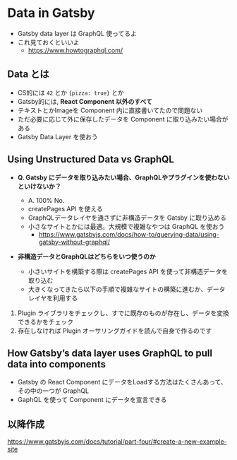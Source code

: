 # Data in Gatsby

- Gatsby data layer は GraphQL 使ってるよ
- これ見ておくといいよ
  - https://www.howtographql.com/

## Data とは

- CS的には `42` とか `{pizza: true}` とか
- Gatsby的には, **React Component 以外のすべて**
- テキストとかImageを Component 内に直接書いてたので問題ない
- ただ必要に応じて外に保存したデータを Component に取り込みたい場合がある
- Gatsby Data Layer を使おう

## Using Unstructured Data vs GraphQL

- **Q. Gatsby にデータを取り込みたい場合、GraphQLやプラグインを使わないといけないか？**
  - A. 100% No.
  - createPages API を使える
  - GraphQLデータレイヤを通さずに非構造データを Gatsby に取り込める
  - 小さなサイトとかには最適。大規模で複雑なやつは GraphQL を使おう
    - https://www.gatsbyjs.com/docs/how-to/querying-data/using-gatsby-without-graphql/
  
- **非構造データとGraphQLはどちらをいつ使うのか**
  - 小さいサイトを構築する際は createPages API を使って非構造データを取り込む
  - 大きくなってきたら以下の手順で複雑なサイトの構築に進むか、データレイヤを利用する
1. Plugin ライブラリをチェックし、すでに既存のものが存在し、データを変換できるかをチェック
2. 存在しなければ Plugin オーサリングガイドを読んで自身で作るのです

## How Gatsby’s data layer uses GraphQL to pull data into components

- Gatsby の React Component にデータをLoadする方法はたくさんあって、その中の一つが GraphQL
- GaphQL を使って Component にデータを宣言できる

## 以降作成

https://www.gatsbyjs.com/docs/tutorial/part-four/#create-a-new-example-site

